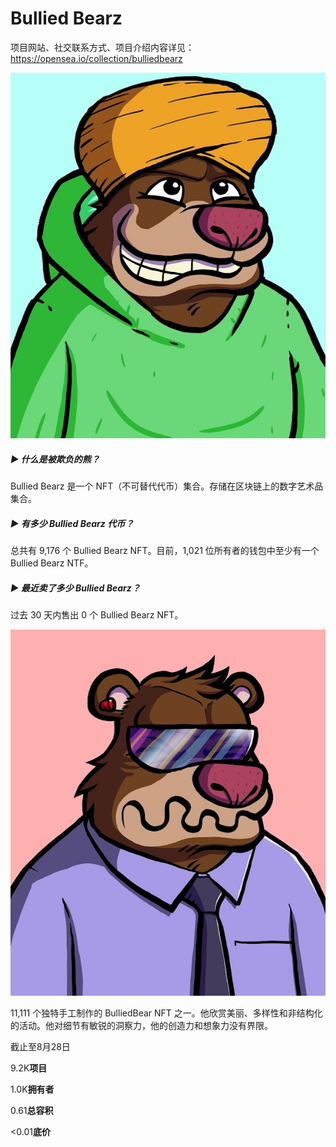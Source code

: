 # Bullied Bearz

项目网站、社交联系方式、项目介绍内容详见：https://opensea.io/collection/bulliedbearz

![unnamed](unnamed.png)

##### ▶ 什么是被欺负的熊？

Bullied Bearz 是一个 NFT（不可替代代币）集合。存储在区块链上的数字艺术品集合。

##### ▶ 有多少 Bullied Bearz 代币？

总共有 9,176 个 Bullied Bearz NFT。目前，1,021 位所有者的钱包中至少有一个 Bullied Bearz NTF。

##### ▶ 最近卖了多少 Bullied Bearz？

过去 30 天内售出 0 个 Bullied Bearz NFT。

![unnamdsaed](unnamdsaed.png)

11,111 个独特手工制作的 BulliedBear NFT 之一。他欣赏美丽、多样性和非结构化的活动。他对细节有敏锐的洞察力，他的创造力和想象力没有界限。

截止至8月28日

9.2K**项目**

1.0K**拥有者**

0.61**总容积**

<0.01**底价**
